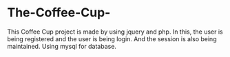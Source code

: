 # The-Coffee-Cup-
This Coffee Cup project is made by using jquery and php. In this, the user is being registered and the user is being login. And the session is also being maintained. Using mysql for database.
